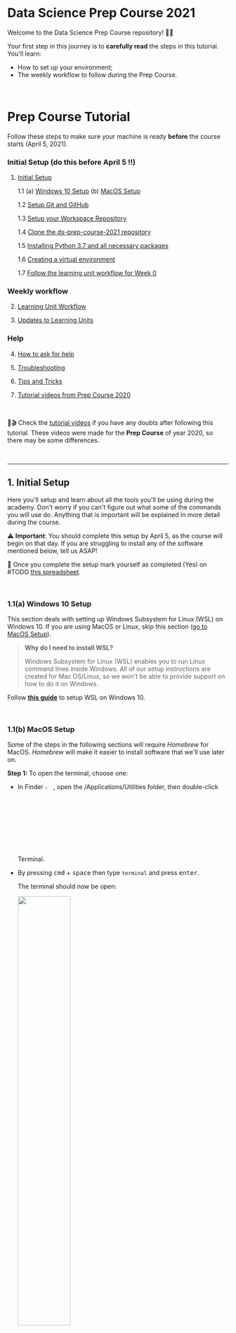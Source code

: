 # Data Science Prep Course 2021

Welcome to the Data Science Prep Course repository! 🧑‍💻

Your first step in this journey is to **carefully read** the steps in this tutorial. You'll learn:

- How to set up your environment;
- The weekly workflow to follow during the Prep Course.

<br>

# Prep Course Tutorial

Follow these steps to make sure your machine is ready **before** the course starts (April 5, 2021).

### **Initial Setup (do this before April 5 !!)**

1. [Initial Setup](#1-initial-setup)

    1.1 (a) [Windows 10 Setup](#11a-Windows-10-Setup)
          (b) [MacOS Setup](#11b-macos-setup)

    1.2 [Setup Git and GitHub](#12-setup-git-and-github)

    1.3 [Setup your Workspace Repository](#13-setup-your-workspace-repository)

    1.4 [Clone the ds-prep-course-2021 repository](#14-clone-the-ds-prep-course-2021-repository)

    1.5 [Installing Python 3.7 and all necessary packages](#15-installing-python-37-and-all-necessary-packages)

    1.6 [Creating a virtual environment](#16-creating-a-virtual-environment)

    1.7 [Follow the learning unit workflow for Week 0](#17-testing-the-workflow)


### **Weekly workflow**

2. [Learning Unit Workflow](#2-learning-unit-workflow)

3. [Updates to Learning Units](#3-updates-to-learning-units)

### **Help**

4. [How to ask for help](#4-how-to-ask-for-help)

5. [Troubleshooting](#6-Troubleshooting)

6. [Tips and Tricks](#7-Tips-and-Tricks)

7. [Tutorial videos from Prep Course 2020](#8-tutorial-videos)

<br>

🎁🎬 Check the [tutorial videos](#videos) if you have any doubts after following this tutorial. These videos were made for the **Prep Course** of year 2020, so there may be some differences.

<br>

---
## **1. Initial Setup**


Here you'll setup and learn about all the tools you'll be
using during the academy. Don't worry if you can't figure out what some of the commands you will use do. Anything that is important will be explained in more detail during the course.

⚠️ **Important**: You should complete this setup by April 5, as the course will begin on that day. If you are struggling to install any of the software mentioned below, tell us ASAP!

📝 Once you complete the setup mark yourself as completed (Yes) on #TODO [this spreadsheet](???).

<br>

### **1.1(a) Windows 10 Setup**

This section deals with setting up Windows Subsystem for Linux (WSL) on Windows 10.
If you are using MacOS or Linux, skip this section ([go to MacOS Setup](#11b-macos-setup)).

>**Why do I need to install WSL?**
>
> Windows Subsystem for Linux (WSL) enables you to run Linux command lines inside Windows. All of our setup instructions are created for Mac OS/Linux, so we won't be able to provide support on how to do it on Windows.

Follow **[this guide](guides/Windows_Subsystem_for_Linux_Installation_Guide_for_Windows_10.md)** to setup WSL on Windows 10.

<br>

### **1.1(b) MacOS Setup**

Some of the steps in the following sections will require _Homebrew_ for MacOS.
_Homebrew_ will make it easier to install software that we'll use later on.

**Step 1:** To open the terminal, choose one:
* In Finder <img src='assets/finder.png' alt='Finder' width="4%" />, open the /Applications/Utilities folder, then double-click Terminal.
* By pressing <kbd>cmd</kbd> + <kbd>space</kbd> then type `terminal` and press <kbd>enter</kbd>.

    The terminal should now be open:

    <img src='assets/mac_terminal.png' width="50%" />

<br>

**Step 2:** Copy and paste the following line in the terminal:
    ```bash
    /bin/bash -c "$(curl -fsSL https://raw.githubusercontent.com/Homebrew/install/master/install.sh)"
    ```
    You may be prompted to install the _Command Line Developers Tools_. Confirm and, once it finishes, continue installing _Homebrew_ by pressing <kbd>enter</kbd> again.

<br>

### **1.2 Setup _Git_ and _GitHub_**

**Git** is a distributed version-control system for tracking changes in source  code. A **repository** is where code lives, and the code from the prep course will live at [`ds-prep-course-2021`](https://github.com/LDSSA/ds-prep-course-2021) repository (basically where you are right now, reading this). All the learning materials and exercises will be released (made available) on this repository.

**Step 1:** Install Git

(a) Under **Ubuntu**, open an Ubuntu terminal and run the following command:
```bash
sudo apt update && sudo apt upgrade && sudo apt install git
```

(b) Under **MacOS**, open a terminal and run the following command:
```bash
brew install git
```
<br>

**Step 2:** [Sign up](https://github.com/join) for a _GitHub_ account and follow the instructions.

<br>

**Step 3:** Open an Ubuntu terminal. Configure your email and username by running the 3 commands below. (**replace** `mig.dias.1212@gmail.com` below with your email and `buedaswag` with your GitHub username).

```bash
git config --global user.email "mig.dias.1212@gmail.com"
git config --global user.username "buedaswag"
git config --global user.name "Bueda Swag"
```

<br>

### **1.3 Setup your Workspace Repository**

The workspace directory/repository is where you will place everything you
are working on, solve exercises, make changes to files, etc.

<br>

#### **1.3.1 Creating the Workspace**

<br>

**Step 1:** Log into _GitHub_

**Step 2:** In the upper-right corner of the page, click the "+" button and select `New repository`:

<img src='assets/menu_create_repository.png' alt='Finder' width="75%" />

**Step 3:** Create a new **private** repository called `ds-prep-workspace`.

1. You need to explicitly select Private - This is your private work environment.

1. Initialize with a README.

1. Add a Python `.gitignore`.

<img src='assets/create_repository.png' alt='Finder' width="75%" />

You can also check
[Creating a new repository](https://help.github.com/en/articles/creating-a-new-repository) on GitHub for help.

<br>

#### **1.3.2 Cloning the Workspace**

<br>

**Step 1:** Open a terminal (or use one you've already opened)

**Step 2:** Create a folder named `projects` by using the `mkdir` command:
```bash
mkdir ~/projects
```

**Step 3:** Enter the folder by using the `cd` command:

```bash
cd ~/projects
```

**Step 4:** You can now **clone** the `ds-prep-workspace` repository you created on GitHub (replace `<username>` below with your github username) by running the command:

```bash
git clone https://github.com/<username>/ds-prep-workspace.git
```

**Step 5:** You'll be asked for your git username. Type it and press <kbd>enter</kbd>. Then you'll be asked for your git password. Type it and press <kbd>enter</kbd>

You should now have a local copy of your `ds-prep-workspace` in your `~/projects/ds-prep-workspace` folder.

<br>

**Note:** If you already have a Github account and you happen to have 2FA enabled, you need an extra step and simply inputting your password will not work. In this case, you can go to https://github.com/settings/tokens, click on `Generate new token`. You can give it a name in the note field, such as `ldsa-token`. Then select `repo` in the scopes and click on `Generate token`. You will be prompted with a code that you should save (you will not be able to see it again after leaving that window). Now use this code instead of your password when cloning your repo.

<img src='assets/personal_access_token.PNG' width="75%" />

_Remember that by August 13, 2021, the username+password authentication [will no longer be supported](https://github.blog/2020-12-15-token-authentication-requirements-for-git-operations/)._

<br>

### **1.4 Clone the `ds-prep-course-2021` repository**

<br>


Let's clone the [`ds-prep-course-2021`](https://github.com/LDSSA/ds-prep-course-2021) repository, [just like we did](#132-cloning-the-workspace) for `ds-prep-workspace`. This is where all of the learning materials will be made available, as the academy progresses.

**Step 1:** Open a terminal (or use one you've already opened) and enter the `projects` folder:

```bash
cd ~/projects
```

**Step 2:** Clone the Prep Course repository (it's the same that contains the README you're reading right now!):
```bash
git clone https://github.com/LDSSA/ds-prep-course-2021.git
```

<br>

### **1.5 Installing Python 3.7 and all necessary packages**

<br>

#### **1.5.1(a) Set up Python 3.7 in Ubuntu**

<br>

**Step 1:** Open an Ubuntu terminal and check what version of Python you have:

```bash
python3 --version
```

**Step 2:** If your version is not `Python 3.7.x` (`x` = any number), run the following to install _Python 3.7_:

```bash
sudo add-apt-repository ppa:deadsnakes/ppa -y && sudo apt update && sudo apt install python3.7 -y
```

**Step 3** Run the following command to get `pip` and `venv`:
```bash
sudo apt update && sudo apt upgrade && sudo apt install python3-pip python3.7-venv -y
```
>**Why do we install these?**
>
> We'll be using `pip` which is the reference Python package manager. You should always use a virtual environment to install python packages. We'll use `venv` to set them up.

<br>

#### **1.5.1(b) Set up Python 3.7 in Mac OS**

<br>

If you are using **Mac OS** you will need to install python, this can be done in a terminal by running:

```bash
brew update --verbose && brew install python@3.7 && brew link python@3.7
```

### **1.6 Creating a virtual environment**

Before you work on a learning unit, you'll need to activate a [**virtual environment**](https://realpython.com/python-virtual-environments-a-primer/#what-is-a-virtual-environment). By using a virtual environment, you ensure that you have a stable and compatible set of Python packages. On the Prep Course we will use the same environment throughout. As a data scientist though, you'll probably create different environments for different purposes or projects.

**Step 1:** Start by ensuring `pip`, `setuptools`, and `wheel` are up to date:

```bash
python3.7 -m pip install --user --upgrade pip setuptools wheel
```

**Step 2:** Create a virtual environment with the name `prep-venv`:

```bash
python3.7 -m venv ~/.virtualenvs/prep-venv
```
**Step 3:** Activate the environment

```bash
source ~/.virtualenvs/prep-venv/bin/activate
```

After you activate your virtual environment you should see at the leftmost of your command line the name of your virtual environment surrounded by parenthesis, like this:
> `(prep-venv) mig@macbook-pro %`

**Step 4:** Last but not least, don't forget to update `pip`.

```bash
pip install -U pip
```

<br>

### **1.7 Testing the workflow**
Finally, test the workflow ([next section](#2-learning-unit-workflow)) on `"Week 0"` before April 5. This folder is used to give instructors guidelines to produce the learning units. We are also using it to ensure that you are able to run and submit a learning unit.

<br>

---

## **2. Learning Unit Workflow**

**Each week** a new folder is released on [`ds-prep-course-2021`](https://github.com/LDSSA/ds-prep-course-2021) repository. On week 1 (April 5 - April 11), the folder released will be `"Week 1"`. On week 2, it will be called `"Week 2"`, and so on. These folders contain the learning units you'll be working on. The releases will be announced on Slack, on the ___#announcements___ channel.

<br>

### **2.1 Weekly Setup - Get the learning materials**

This section only needs to be done **ONCE for each week**. It is about getting the materials, copying them to your local workspace and adding new packages to your virtual environment.

<br>

1. Run the following on a terminal:
    ```bash
    cd ~/projects/ds-prep-course-2021/
    ```
    ```bash
    git pull
    ```

    **⚠️ Before running the command below:** - If `"Week <week number>"` already exists on the destination folder, it will be replaced, so make sure you do this **once** and before starting to work on the exercises.
    ```bash
    cp -r ~/projects/ds-prep-course-2021/"Week <week number>" ~/projects/ds-prep-workspace/
    ```

- If you're curious about how you could this using your OS GUI [check this guide](guides/using_os_gui_to_manage_directories.md)

<br>

2. Activate the `prep-venv` environment you created on the Initial Setup:
    ```bash
    source ~/.virtualenvs/prep-venv/bin/activate
    ```

<br>

3. Install the python packages from `requirements.txt` for each learning unit (there are multiple learning units (SLU's) in a Week!):
    ```bash
    pip install -r ~/projects/ds-prep-workspace/"Week <week number>"/"<SLU name>"/requirements.txt
    ```

    **Example:** For Week 0 you'd do:
    ```bash
    pip install -r ~/projects/ds-prep-workspace/"Week 0"/"SLU00 - Jupyter Notebook"/requirements.txt
    ```

<br>

### **2.2 - Working on the learning units**

Each time you want to work on the materials that you already copied to your workspace, follow these steps.

<br>

**Step 1** - Enter the `ds-prep-workspace` directory:
```bash
cd ~/projects/ds-prep-workspace
```
<br>

**Step 2** - Open the Jupyter Notebook application by running:
```bash
jupyter notebook
```
If you are running **Windows 10**, run the following **instead**:
```bash
jupyter notebook --NotebookApp.use_redirect_file=False
```

- When you run the `jupyter notebook` command, you should see something similar to this in your terminal:
![Open exercise notebook](assets/jupyter_terminal.png "Open exercise notebook")
and your browser should pop up with Jupyter open. However, if this does not happen, you can simply copy the link you see on your terminal (the one that starts by  `http://localhost`) and past it in your browser's address bar.

    **Note:** If you see some  scary looking messages, don't worry, you can just ignore them.

<br>

**Step 3** - Work on the learning unit

All learning units come as a set of **Jupyter Notebooks**. These are documents that can contain text, images and live code that you can run interactively.

- **Learning Notebook**:
Make sure you open and go through the Learning Notebook(s) first.

> ⚠️ **Important:** **ALWAYS** work on the files on your `ds-prep-workspace` repository. **NEVER** work on files inside in the `ds-prep-course-2021` repository!

- **Exercise Notebook:**

    This is a notebook with exercises you will work on. For example, on the sample Learning Unit we have:
![Open exercise notebook](assets/jupyter_exercise_notebook.png "Open exercise notebook")

    - Follow the instructions provided in the notebook. You'll see cells with the exercises and cells for you to write solutions.

    - Once you've solved all of the exercises we recommend following this simple checklist to avoid unexpected surprises:
        1. Save the notebook (again)
        2. Run "Restart & Run All"

            ![Restart & Run All](assets/jupyter_clear_and_run.png)

        3. At this point the notebook should have run without any error messages showing up.

            ![terminal notebook](assets/terminal_notebook.png)

        4. Close the browser and the terminal.

<br>

**Step 4** -  Commit and push

Open a terminal and run the following:
```bash
cd ~/projects/ds-prep-workspace
```
```bash
git add .
```
```bash
git commit -m "Exercises for Week <week number>"
```
```bash
git push
```

You'll be asked for your password - enter it and press <kbd>enter</kbd>. Type your git password and press <kbd>enter</kbd>.

- **Note**: You'll be learning all about `git add`, `git commit` and `git push` during the Prep Course. For now, just know that these are the necessary steps for you to save your work to your remote repository `ds-prep-workspace`.




<br>

## **3. Updates to Learning Units**

As much as we try and have processes in place to prevent errors and bugs in the learning units some make it through to you.

If the problem is not in the exercise notebook you can just pull the new version from the `ds-prep-course-2021` repo and replace the file on your `ds-prep-workspace` (steps 1 and 2 from last section).

If the correction is in the exercise notebook, however, you can't just replace the file because your work is there and you'll lose it!

When a new version of the exercise notebook is released (and announced) you will have to merge the work you've already did into the new version of the notebook.

At the moment our suggestion to merge the changes is:
1. Rename the old version;
1. Copy the new exercise notebook over;
1. Open both and copy paste your solutions to the new notebook.

We understand it's not ideal and are working on improving this workflow.

<br>

## **4. How to ask for help**

During the Prep Course you will surely run into problems and have questions about the materials.
Please refer to [this wiki page](https://github.com/LDSSA/wiki/wiki/Data-Science-Prep-Course#how-to-ask-for-help) on how to ask for help!

You can contact us on Slack or, alternatively, [open an issue](https://github.com/LDSSA/ds-prep-course-2021/issues/).

<br>


## **5. Troubleshooting**

1. [When I open Windows Explorer through Ubuntu, it goes to a different folder than in the guide](#1-When-I-open-Windows-Explorer-through-Ubuntu,-it-goes-to-a-different-folder-than-in-the-guide)
1. [Ubuntu on Windows 10 high CPU usage, crashes](#2-ubuntu-on-windows-10-high-cpu-usage,-crashes)
1. [When I pull from the `ds prep course-2021` repository, I get an error](#3-When-I-pull-from-the-ds-prep-course-2021-repository,-I-get-an-error)
1. [When I try to open `jupyter notebook`, I get an error](#4-When-I-try-to-open-jupyter-notebook,-I-get-an-error)
1. [When I use the `cp` command the `>` sign appears and the command does not execute](#5-When-I-use-the-`cp`-command-the->-sign-appears-and-the-command-does-not-execute)

#### ___1. When I open Windows Explorer through Ubuntu, it goes to a different folder than in the guide___

Please make sure:
* you are running the command `explorer.exe .` including the dot at the end.
* you are running Windows 10 version `1909` or newer.

#### ___2. Ubuntu on Windows 10 high CPU usage, crashes___

* Make sure you are running Windows 10 version `1909` or newer.
* Then, try following [these steps](https://teckangaroo.com/enable-windows-10-virtual-machine-platform/)

#### ___3. When I pull from the `ds-prep-course-2021` repository, I get an error___

If you get an error like the following when pulling:
```
error: Your local changes to the following files would be overwritten by merge:
<some files>
Please commit your changes or stash them before you merge.
Aborting
```

what _git_ is telling you is that changes were made by you to the files on the `~/projects/ds-prep-course-2021` folder, and is not pulling the changes made by the instructors because they would override the changes that you made there.

To fix this do the following:

1. Make sure that any change you made to the files on `~/projects/ds-prep-course-2021`  (that you don't want to lose) is saved in your `~/projects/ds-prep-workspace` repository (refer to [Updates to Learning Units](#3-updates-to-learning-units) on how to do this), and if you don't want to keep the changes you made to these files, just continue on to the next step;
2. Go to the `~/projects/ds-prep-course-2021` folder and run:

    ```bash
    cd ~/projects/ds-prep-course-2021
    git stash
    ```

3. Now you can pull from the `ds-prep-course-2021` repository:

    ```bash
    git pull
    ```

#### ___4. When I try to open `jupyter notebook`, I get an error___

If you get this error when trying to open a notebook:

```bash
migs-MBP% jupyter notebook
zsh: command not found: jupyter
```

make sure to activate your virtual environment **before** opening `jupyter notebook`:

```bash
source ~/.virtualenvs/prep-venv/bin/activate
```

#### ___5. When I use the `cp` command the `>` sign appears and the command does not execute___

```bash
cp -r ~/projects/ds-prep-course-2021/“Week 0" ds-prep-workspace
>
```

Make sure to use this type of quotes `"` and not these ones `“`.

<br>

## **6. Tips and Tricks**

Coming soon.

<br>

## **7. Tutorial videos**

You can find here some video guides that follow the setup made for the Prep Course (2020):

* [Setup guide for Windows - Part 1](https://www.youtube.com/watch?v=fWi3bYoHW18)
* [Setup guide for Windows - Part 2](https://www.youtube.com/watch?v=bnJOQHh9pJ4)
* [Setup guide for Mac](https://www.youtube.com/watch?v=qs0z4ibMFdU)
* [Updates to Learning Units guide for Windows 10](https://www.youtube.com/watch?v=Q2Cezm6ufrE)
* [Updates to Learning Units guide for Mac](https://www.youtube.com/watch?v=-fzIDfNBZ0I)